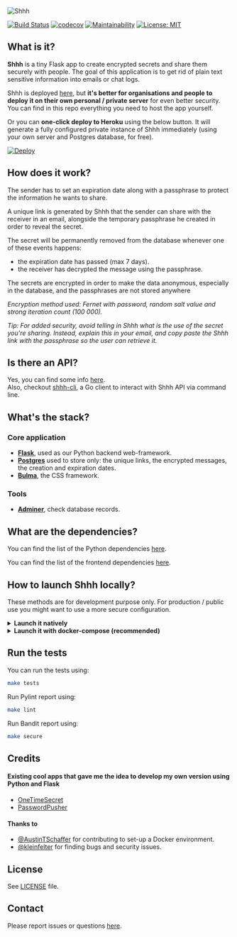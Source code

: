 ![Shhh](https://i.imgur.com/0MPGbQj.png)

[![Build Status](https://travis-ci.com/smallwat3r/shhh.svg?branch=master)](https://travis-ci.com/smallwat3r/shhh)
[![codecov](https://codecov.io/gh/smallwat3r/shhh/branch/master/graph/badge.svg)](https://codecov.io/gh/smallwat3r/shhh)
[![Maintainability](https://api.codeclimate.com/v1/badges/f7c33b1403dd719407c8/maintainability)](https://codeclimate.com/github/smallwat3r/shhh/maintainability)
[![License: MIT](https://img.shields.io/badge/License-MIT-green.svg)](https://github.com/smallwat3r/shhh/blob/master/LICENSE)

## What is it?

**Shhh** is a tiny Flask app to create encrypted secrets and share 
them securely with people. The goal of this application is to get rid
of plain text sensitive information into emails or chat logs.  

Shhh is deployed [here](https://shhh-encrypt.herokuapp.com/), but
**it's better for organisations and people to deploy it on their own
personal / private server** for even better security. You can find
in this repo everything you need to host the app yourself.  

Or you can **one-click deploy to Heroku** using the below button.
It will generate a fully configured private instance of Shhh 
immediately (using your own server and Postgres database, for free).  

[![Deploy](https://www.herokucdn.com/deploy/button.svg)](https://heroku.com/deploy?template=https://github.com/smallwat3r/shhh)

## How does it work?

The sender has to set an expiration date along with a passphrase to
protect the information he wants to share.  

A unique link is generated by Shhh that the sender can share with the
receiver in an email, alongside the temporary passphrase he created
in order to reveal the secret.  

The secret will be permanently removed from the database whenever 
one of these events happens:  

* the expiration date has passed (max 7 days).  
* the receiver has decrypted the message using the passphrase.  

The secrets are encrypted in order to make the data anonymous, 
especially in the database, and the passphrases are not stored 
anywhere  

_Encryption method used: Fernet with password, random salt value and
strong iteration count (100 000)._  

_Tip: For added security, avoid telling in Shhh what is the use of
the secret you're sharing. Instead, explain this in your email, and 
copy paste the Shhh link with the passphrase so the user can retrieve
it._  

## Is there an API?

Yes, you can find some info [here](https://github.com/smallwat3r/shhh/tree/master/shhh/api).  
Also, checkout [shhh-cli](https://github.com/smallwat3r/shhh-cli), 
a Go client to interact with Shhh API via command line.  


## What's the stack?

### Core application
* **[Flask](https://flask.palletsprojects.com/en/1.1.x/)**, used as
our Python backend web-framework.  
* **[Postgres](https://www.postgresql.org/)** used to store only: 
the unique links, the encrypted messages, the creation and expiration
dates.  
* **[Bulma](https://bulma.io/)**, the CSS framework.  


### Tools
* **[Adminer](https://www.adminer.org/)**, check database records.  


## What are the dependencies?

You can find the list of the Python dependencies 
[here](https://github.com/smallwat3r/shhh/blob/master/requirements.txt).  

You can find the list of the frontend dependencies 
[here](https://github.com/smallwat3r/shhh/blob/master/package.json).

## How to launch Shhh locally?

These methods are for development purpose only. For production / 
public use you might want to use a more secure configuration.

<details>
<summary><b>Launch it natively</b></summary>

#### Postgres  

You will need a Postgres server running on localhost in the 
background. Create a database named Shhh.

```sql
CREATE DATABASE IF NOT EXISTS shhh;
```

#### Flask  

```sh 
git clone https://github.com/smallwat3r/shhh.git && cd shhh
```

We recommend that you create a Python virtual environment for this 
project, so you can install the required dependencies.  

```sh
python -m venv env 
source env/bin/activate
pip install -r requirements.txt
pip install -r test-requirements.txt  # optional
```

Install the frontend dependencies:
```sh
# need yarn (brew install yarn) or (sudo apt install yarn)
yarn install
```

Stay in the virtual environment created.  

You then need to set up a few environment variables. These will be 
used to configure Flask, as well as the application connection to the 
database.  

```sh
export FLASK_APP=shhh
export FLASK_ENV=dev-local
export FLASK_DEBUG=1

export POSTGRES_HOST=localhost
export POSTGRES_DB=shhh
export POSTGRES_USER=<username>
export POSTGRES_PASSWORD=<password>
export POSTGRES_PORT=<port>
```


You can now launch Shhh with:
```sh
flask run
```

or using gunicorn:
```sh
gunicorn -b :5000 -w 3 wsgi:app --preload
```

You can now access Shhh at http://localhost:5000  

</details>

<details>
<summary><b>Launch it with docker-compose (recommended)</b></summary>

#### docker-compose  

You will need Docker and docker-compose installed on your machine.

```sh
docker-compose up --build  # start app
docker-compose stop        # stop app
```

or via Makefile:

```sh
make dc-start  # start app
made dc-stop   # stop app
```

Once the container image has finished building and starting, you can
access:  

* Shhh at http://localhost:5000
* Database records using Adminer at http://localhost:8080

</details>

## Run the tests

You can run the tests using:  
```sh
make tests
```

Run Pylint report using:  
```sh
make lint
```

Run Bandit report using:  
```sh
make secure
```

## Credits

#### Existing cool apps that gave me the idea to develop my own version using Python and Flask

* [OneTimeSecret](https://github.com/onetimesecret/onetimesecret)
* [PasswordPusher](https://github.com/pglombardo/PasswordPusher)

#### Thanks to

* [@AustinTSchaffer](https://github.com/AustinTSchaffer) for 
contributing to set-up a Docker environment.
* [@kleinfelter](https://github.com/kleinfelter) for finding bugs 
and security issues.

## License

See [LICENSE](https://github.com/smallwat3r/shhh/blob/master/LICENSE)
file.  

## Contact

Please report issues or questions 
[here](https://github.com/smallwat3r/shhh/issues).
